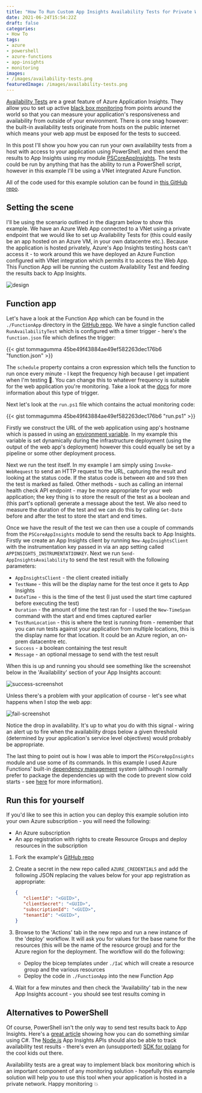 ```yaml
---
title: "How To Run Custom App Insights Availability Tests for Private Web Applications"
date: 2021-06-24T15:54:22Z
draft: false
categories:
- How To
tags:
- azure
- powershell
- azure-functions
- app-insights
- monitoring
images:
- /images/availability-tests.png
featuredImage: /images/availability-tests.png
---
```

[Availability Tests](https://docs.microsoft.com/en-us/azure/azure-monitor/app/availability-overview) are a great feature of Azure Application Insights.  They allow you to set up active [black box monitoring](https://sre.google/sre-book/monitoring-distributed-systems/) from points around the world so that you can measure your application's responsiveness and availability from outside of your environment.  There is one snag however: the built-in availability tests originate from hosts on the public internet which means your web app must be exposed for the tests to succeed.  

In this post I'll show you how you can run your own availability tests from a host with access to your application using PowerShell, and then send the results to App Insights using my module [PSCoreAppInsights](https://www.powershellgallery.com/packages/PSCoreAppInsights).  The tests could be run by anything that has the ability to run a PowerShell script, however in this example I'll be using a VNet integrated Azure Function.

<!--more-->

All of the code used for this example solution can be found in [this GitHub repo](https://github.com/tommagumma/custom-availability-test-example).

## Setting the scene

I'll be using the scenario outlined in the diagram below to show this example.  We have an Azure Web App connected to a VNet using a private endpoint that we would like to set up Availability Tests for (this could easily be an app hosted on an Azure VM, in your own datacentre etc.).  Because the application is hosted privately, Azure's App Insights testing hosts can't access it - to work around this we have deployed an Azure Function configured with VNet integration which permits it to access the Web App.  This Function App will be running the custom Availability Test and feeding the results back to App Insights.

![design](/images/custom-availability-test-design.png)

## Function app

Let's have a look at the Function App which can be found in the `./FunctionApp` directory in the [GitHub repo](https://github.com/tommagumma/custom-availability-test-example).  We have a single function called `RunAvailabilityTest` which is configured with a timer trigger - here's the `function.json` file which defines the trigger:

{{< gist tommagumma 45be49f43884ae49ef582263dec176b6 "function.json" >}}

The `schedule` property contains a cron expression which tells the function to run once every minute - I kept the frequency high because I get impatient when I'm testing :eyes:.  You can change this to whatever frequency is suitable for the web application you're monitoring.  Take a look at the [docs](https://docs.microsoft.com/en-us/azure/azure-functions/functions-bindings-timer?tabs=powershell) for more information about this type of trigger.

Next let's look at the `run.ps1` file which contains the actual monitoring code:

{{< gist tommagumma 45be49f43884ae49ef582263dec176b6 "run.ps1" >}}

Firstly we construct the URL of the web application using app's hostname which is passed in using an [environment variable](https://docs.microsoft.com/en-us/azure/azure-functions/functions-reference-powershell?tabs=portal#environment-variables).  In my example this variable is set dynamically during the infrastructure deployment (using the output of the web app's deployment) however this could equally be set by a pipeline or some other deployment process.

Next we run the test itself.  In my example I am simply using `Invoke-WebRequest` to send an HTTP request to the URL, capturing the result and looking at the status code.  If the status code is between `400` and `599` then the test is marked as failed.  Other methods - such as calling an internal health check API endpoint - may be more appropriate for your web application; the key thing is to store the result of the test as a boolean and (this part's optional) generate a message about the test.  We also need to measure the duration of the test and we can do this by calling `Get-Date` before and after the test to store the start and end times.

Once we have the result of the test we can then use a couple of commands from the `PSCoreAppInsights` module to send the results back to App Insights.  Firstly we create an App Insights client  by running `New-AppInsightsClient` with the instrumentation key passed in via an app setting called `APPINSIGHTS_INSTRUMENTATIONKEY`.  Next we run `Send-AppInsightsAvailability` to send the test result with the following parameters:

- `AppInsightsClient` - the client created initially
- `TestName` - this will be the display name for the test once it gets to App Insights
- `DateTime` - this is the time of the test (I just used the start time captured before executing the test)
- `Duration` - the amount of time the test ran for - I used the `New-TimeSpan` command with the start and end times captured earlier
- `TestRunLocation` - this is where the test is running from - remember that you can run tests against your application from multiple locations, this is the display name for that location.  It could be an Azure region, an on-prem datacentre etc.
- `Success` - a boolean containing the test result
- `Message` - an optional message to send with the test result

When this is up and running you should see something like the screenshot below in the 'Availability' section of your App Insights account:

![success-screenshot](/images/availability-test-success-screenshot.png)

Unless there's a problem with your application of course - let's see what happens when I stop the web app:

![fail-screenshot](/images/availability-test-fail-screenshot.png)

Notice the drop in availability.  It's up to what you do with this signal - wiring an alert up to fire when the availability drops below a given threshold (determined by your application's service level objectives) would probably be appropriate.

The last thing to point out is how I was able to import the `PSCoreAppInsights` module and use some of its commands.  In this example I used Azure Functions' built-in [dependency management](https://docs.microsoft.com/en-us/azure/azure-functions/functions-reference-powershell?tabs=portal#dependency-management) system (although I normally prefer to package the dependencies up with the code to prevent slow cold starts - see [here](https://docs.microsoft.com/en-us/azure/azure-functions/functions-reference-powershell?tabs=portal#custom-modules) for more information).

## Run this for yourself

If you'd like to see this in action you can deploy this example solution into your own Azure subscription - you will need the following:

- An Azure subscription
- An app registration with rights to create Resource Groups and deploy resources in the subscription

1. Fork the example's [GitHub repo](https://github.com/tommagumma/custom-availability-test-example)
2. Create a secret in the new repo called `AZURE_CREDENTIALS` and add the following JSON replacing the values below for your app registration as appropriate:

   ```json
   {
      "clientId": "<GUID>",
      "clientSecret": "<GUID>",
      "subscriptionId": "<GUID>",
      "tenantId": "<GUID>",
   } 
   ```

3. Browse to the 'Actions' tab in the new repo and run a new instance of the 'deploy' workflow.  It will ask you for values for the base name for the resources (this will be the name of the resource group) and for the Azure region for the deployment.  The workflow will do the following:
   - Deploy the bicep templates under `./IaC` which will create a resource group and the various resources
   - Deploy the code in `./FunctionApp` into the new Function App
4. Wait for a few minutes and then check the 'Availability' tab in the new App Insights account - you should see test results coming in

## Alternatives to PowerShell

Of course, PowerShell isn't the only way to send test results back to App Insights.  Here's a [great article](https://dotnetthoughts.net/running-custom-availability-tests-azure-functions/) showing how you can do something similar using C#.  The [Node.js](https://docs.microsoft.com/en-us/azure/azure-monitor/app/nodejs) App Insights APIs should also be able to track availability test results - there's even an (unsupported) [SDK for golang](https://github.com/microsoft/ApplicationInsights-Go) for the cool kids out there.

Availability tests are a great way to implement black box monitoring which is an important component of any monitoring solution - hopefully this example solution will help you to use this tool when your application is hosted in a private network.  Happy monitoring :collision:

